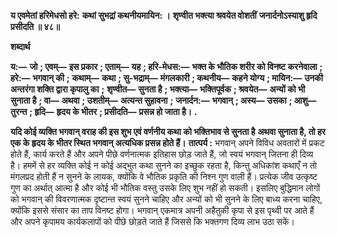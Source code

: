**य एवमेतां हरिमेधसो हरे:** **कथां सुभद्रां कथनीयमायिन: ।** **शृण्वीत भक्त्या श्रवयेत वोशतीं** **जनार्दनोऽस्याशु हृदि प्रसीदति ॥ ४८॥** 

**शब्दार्थ** 

**य:—** **जो** **; एवम्—** **इस प्रकार** **; एताम्—** **यह** **; हरि-मेधस:—** **भक्त के भौतिक शरीर को विनष्ट करनेवाला** **; हरे:—** **भगवान् की** **;** **कथाम्—** **कथा** **; सु-भद्राम्—** **मंगलकारी** **; कथनीय—** **कहने योग्य** **; मायिन:—** **उनकी अन्तरंगा शक्ति द्वारा कृपालु का** **;** **शृण्वीत—** **सुनता है** **; भक्त्या—** **भक्तिपूर्वक** **; श्रवयेत—** **अन्यों को भी सुनाता है** **; वा—** **अथवा** **; उशतीम्—** **अत्यन्त सुहावना** **;** **जनार्दन:—** **भगवान्** **; अस्य—** **उसका** **; आशु—** **तुरन्त** **; हृदि—** **हृदय के भीतर** **; प्रसीदति—** **प्रसन्न हो जाता है।** **.** 

**यदि कोई व्यक्ति भगवान् वराह की इस शुभ एवं वर्णनीय कथा को भक्तिभाव से सुनता है** **अथवा सुनाता है, तो हर एक के हृदय के भीतर स्थित भगवान् अत्यधिक प्रसन्न होते हैं।** **तात्पर्य :** भगवान् अपने विविध अवतारों में प्रकट होते हैं, कार्य करते हैं और अपने पीछे वर्णनात्मक इतिहास छोड़ जाते हैं, जो स्वयं भगवान् जितना ही दिव्य है। हममें से हर व्यक्ति कोई न कोई अद्भुत कथा सुनने का इच्छुक रहता है, किन्तु अधिकांश कथाएँ न तो मंगलप्रद होती हैं न सुनने के लायक, क्योंकि वे भौतिक प्रकृति की निश्न गुण वाली हैं। प्रत्येक जीव उत्कृष्ट गुण का अर्थात् आत्मा है और कोई भी भौतिक वस्तु उसके लिए शुभ नहीं हो सकती। इसलिए बुद्धिमान लोगों को भगवान् की विवरणात्मक दृष्टान्त स्वयं सुनने चाहिए और अन्यों को भी सुनने के लिए बाध्य करना चाहिए, क्योंकि इससे संसार का ताप विनष्ट होगा। भगवान् एकमात्र अपनी अहैतुकी कृपा से इस पृथ्वी पर आते हैं और अपने कृपामय कार्यकलापों को पीछे छोड़ते जाते हैं जिससे कि भक्तगण दिव्य लाभ उठा सकें।  